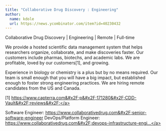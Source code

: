 ```yaml
---
title: "Collaborative Drug Discovery : Engineering"
author:
  name: kdole
  url: https://news.ycombinator.com/item?id=40230432
---
```

Collaborative Drug Discovery | Engineering | Remote | Full-time

We provide a hosted scientific data management system that helps researchers organize, collaborate, and make discoveries faster. Our customers include pharmas, biotechs, and academic labs. We are profitable, loved by our customers[1], and growing.

Experience in biology or chemistry is a plus but by no means required. Our team is small enough that you will have a big impact, but established enough to foster strong engineering practices. We are hiring remote candidates from the US and Canada.

[1] <a href="https:&#x2F;&#x2F;www.capterra.com&#x2F;p&#x2F;171280&#x2F;CDD-Vault&#x2F;reviews&#x2F;" rel="nofollow">https:&#x2F;&#x2F;www.capterra.com&#x2F;p&#x2F;171280&#x2F;CDD-Vault&#x2F;reviews&#x2F;</a>

Software Engineer: <a href="https:&#x2F;&#x2F;www.collaborativedrug.com&#x2F;senior-software-engineer" rel="nofollow">https:&#x2F;&#x2F;www.collaborativedrug.com&#x2F;senior-software-engineer</a>
DevOps&#x2F;Platform Engineer: <a href="https:&#x2F;&#x2F;www.collaborativedrug.com&#x2F;devops-infrastructure-engineer" rel="nofollow">https:&#x2F;&#x2F;www.collaborativedrug.com&#x2F;devops-infrastructure-engi...</a>

